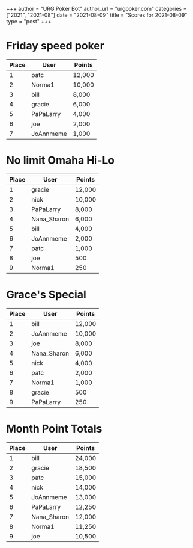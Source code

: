 +++
author = "URG Poker Bot"
author_url = "urgpoker.com"
categories = ["2021", "2021-08"]
date = "2021-08-09"
title = "Scores for 2021-08-09"
type = "post"
+++
# Friday speed poker

| Place | User | Points |
|-------|------|--------|
| 1 | patc | 12,000 |
| 2 | Norma1 | 10,000 |
| 3 | bill | 8,000 |
| 4 | gracie | 6,000 |
| 5 | PaPaLarry | 4,000 |
| 6 | joe | 2,000 |
| 7 | JoAnnmeme | 1,000 |

# No limit Omaha Hi-Lo

| Place | User | Points |
|-------|------|--------|
| 1 | gracie | 12,000 |
| 2 | nick | 10,000 |
| 3 | PaPaLarry | 8,000 |
| 4 | Nana_Sharon | 6,000 |
| 5 | bill | 4,000 |
| 6 | JoAnnmeme | 2,000 |
| 7 | patc | 1,000 |
| 8 | joe | 500 |
| 9 | Norma1 | 250 |

# Grace's Special

| Place | User | Points |
|-------|------|--------|
| 1 | bill | 12,000 |
| 2 | JoAnnmeme | 10,000 |
| 3 | joe | 8,000 |
| 4 | Nana_Sharon | 6,000 |
| 5 | nick | 4,000 |
| 6 | patc | 2,000 |
| 7 | Norma1 | 1,000 |
| 8 | gracie | 500 |
| 9 | PaPaLarry | 250 |

# Month Point Totals

| Place | User | Points |
|-------|------|--------|
| 1 | bill | 24,000 |
| 2 | gracie | 18,500 |
| 3 | patc | 15,000 |
| 4 | nick | 14,000 |
| 5 | JoAnnmeme | 13,000 |
| 6 | PaPaLarry | 12,250 |
| 7 | Nana_Sharon | 12,000 |
| 8 | Norma1 | 11,250 |
| 9 | joe | 10,500 |
